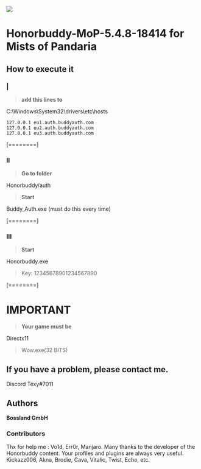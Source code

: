 ![](https://avatars.githubusercontent.com/u/7963704?s=280&v=4) 

# Honorbuddy-MoP-5.4.8-18414 for Mists of Pandaria
## How to execute it 
### |
>**add this lines to**

C:\Windows\System32\drivers\etc\hosts

    127.0.0.1 eu1.auth.buddyauth.com
    127.0.0.1 eu2.auth.buddyauth.com
    127.0.0.1 eu3.auth.buddyauth.com

[========]



### II
>**Go to folder**

Honorbuddy/auth

>**Start**

Buddy_Auth.exe (must do this every time)

[========]

### III
>**Start**

Honorbuddy.exe

>Key: 12345678901234567890


[========]


# **IMPORTANT**
>**Your game must be**

Directx11

>Wow.exe(32 BITS)




## If you have a problem, please contact me.
Discord Téxy#7011

## Authors
**Bossland GmbH**

### Contributors
Thx for help me : Vo1d, Err0r, Manjaro.
Many thanks to the developer of the Honorbuddy content. Your profiles and plugins are always very useful.
Kickazz006, Akna, Brodie, Cava, Vitalic, Twist, Echo, etc.